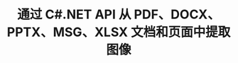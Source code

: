 ---
############################# Static ############################
layout: "auto-gen-gist"
draft: false
path: "zh/parser/net/extract/image/docx/"
otherformats: DOC DOT DOCM DOTX DOTM TXT ODT OTT RTF PDF XHTML MHTML MD XML EPUB FB2 CHM XLS XLT XLSX XLSM XLSB XLTX XLTM ODS CSV OTS XLA XLAM PPT PPTX  PPS POT PPSX PPTM POTX PPSM ODP OTP PST OST EML EMLX MSG ONE 

############################# Head ############################
head_title: "通过 .NET 从 Excel、Word、PDF 和其他文档或页面中提取图像"
head_description: "GroupDocs.Parser .NET API 使软件程序员能够从他们的 .NET 应用程序中的不同文档（例如 MS Excel、Word、PowerPoint、PDF 等）中提取图像。"

############################# Header ############################
title: "通过 C#.NET API 从 PDF、DOCX、PPTX、MSG、XLSX 文档和页面中提取图像"
description: "GroupDocs.Parser .NET API 允许程序员从 PDF、DOC、DOCX、PPT、PPTX、EML、MSG、XLS、XLSX、CSV、ODT、RTF 和 EPUB 文档或文档页面中提取图像。"

######################### Download Button #######################
button:
    enable: true

############################# About ############################
about:
    enable: true
    title: "如何通过 .NET 从文档或页面区域中提取图像？"
    content: |
       图像可用于以无法用文字表达的方式传递信息。 图像帮助我们抓住用户的注意力并轻松解释棘手的概念。 有时在阅读文档、期刊或从演示文稿中受益时，我们经常会发现一些迷人的图像并想下载它。 GroupDocs.Parser for .NET 是一个功能强大的 API，可帮助用户开发有用的应用程序，用于从不同类型的文档中提取图像并将其保存为 PNG、JPEG、WebP、GIF、BMP 和其他格式。 API 支持从一些最常用的文件格式中提取文本和图像，例如 PDF、电子邮件、电子书、Microsoft Office 格式：Word（DOC、DOCX）、PowerPoint（PPT、PPTX）、Excel（XLS） , XLSX), LibreOffice 格式等等。 该 API 还完全支持文档解析、提取纯文本和结构化文本、按关键字搜索文本、提取元数据或图像、容器以及附件等等。

############################# content ############################
steps:
    enable: true
    block:
    - title_left: "通过 C# 从 DOCX 文档中提取图像"
      content_left: |
       GroupDocs.Parser .NET API 使软件开发人员能够从 DOCX 文档中提取图像。 以下 C# .NET 代码示例演示了如何在 DOCX 文档中提取图像。 

      title_right: "如何通过 .NET 提取图像"
      content_right: |
        * 创建 [Parser](https://apireference.groupdocs.com/parser/net/groupdocs.parser/parser) 的实例
        * 检查是否支持图像提取 
        * 遍历文档中的图像
        * 调用 [getImages](https://apireference.groupdocs.com/parser/net/groupdocs.parser/parser/methods/getimages) 方法从整个文档中提取所有图像。
        * 打印所有图像

      gisthash: "6bc9e8fea228c9e1b99425b338bb0f00"
      gistfile: "images_extraction_form_documents.cs"

    - title_left: "通过 C# 从 DOCX 文档页面中提取图像"
      content_left: |
       GroupDocs.Parser .NET 允许软件开发人员从 DOCX 文档的页面中提取图像。 下面的 C# .NET 代码显示了如何在 DOCX 文档中实现图像提取。 

      title_right: "通过 .NET 提取文件图像"
      content_right: |
        * 创建 [Parser](https://apireference.groupdocs.com/parser/net/groupdocs.parser/parser) 的实例
        * 检查是否支持图像提取
        * 通过调用[GetDocumentInfo](https://apireference.groupdocs.com/parser/net/groupdocs.parser/parser/methods/getdocumentinfo) 获取文档信息
        * 检查文档是否存在页面
        * 遍历文档中的图像
        * 调用 [getImages(Int32)](https://apireference.groupdocs.com/parser/net/groupdocs.parser.parser/getimages/methods/2) 方法从整个文档中提取所有图像。
        * 迭代图像并打印图像
     
      gisthash: "2000d476c202a688677f57a2fbd7ceab"
      gistfile: "images_extraction_form_documents_page.cs"
      
    - title_left: "如何从 DOCX 文档页面区域提取图像"
      content_left: |
       GroupDocs.Parser .NET API 完全支持使用几行 .NET 代码从 DOCX 文档中提取图像。 以下 .NET 代码示例展示了如何从 DOCX 文档页面区域执行图像提取。

      title_right: "通过 .NET 从文件页面区域中提取图像"
      content_right: |
        * 创建 [Parser](https://apireference.groupdocs.com/parser/net/groupdocs.parser/parser) 的实例  
        * 自定义可用于图像提取的选项创建
        * 检查是否支持图像提取
        * 通过使用自定义选项调用 [getImages(options)](https://apireference.groupdocs.com/parser/net/groupdocs.parser.parser/getimages/methods/3) 方法从页面的左上角提取图像 .
        * 迭代图像并打印图像
     
      gisthash: "ea6c6b8fa613384f1e7f637dabcb7bca"
      gistfile: "extract_images_form_documents_page_area.cs"

    - title_left: "如何通过 C# .NET 提取图像并将其保存到文件"
      content_left: |
       GroupDocs.Parser .NET API 允许软件开发人员从文档中提取图像并将其保存到一个文件中，只需几行 .NET 代码。 以下示例演示如何从 DOCX 文档中提取图像并将图像内容保存到文件中。 

      title_right: "通过 .NET 将图像保存到文件"
      content_right: |
        * 创建 [Parser](https://apireference.groupdocs.com/parser/net/groupdocs.parser/parser) 的实例
        * 从文档中提取图像
        * 检查是否支持图像提取
        * 通过使用自定义选项调用 [getImages(options)](https://apireference.groupdocs.com/parser/net/groupdocs.parser.parser/getimages/methods/3) 方法从页面的左上角提取图像 .
        * 用于以 PNG 格式保存图像的选项创建
        * 迭代图像并将图像保存到PNG文件
     
      gisthash: "bc242d5ff4050564fa275858ffa7d34f"
      gistfile: "images_saving_to_files.cs"

    - title_left: "系统要求"
      content_left: |
        所有主要平台和操作系统都支持 GroupDocs.Parser for .NET。 如需完整的系统要求指南，请访问 [系统要求](hhttps://docs.groupdocs.com/parser/net/system-requirements/) 在执行以下代码之前，请确保您已安装以下先决条件 系统：
         * 操作系统：Microsoft Windows、Linux、MacOS
         * 开发环境：Visual Studio、Xamarin、MonoDevelop 等
         * 框架：.NET Framework、.NET Standard、.NET Core、Mono
         * 从 [NuGet](https://www.nuget.org/packages/GroupDocs.parser/) 获取最新版本的 GroupDocs.Assembly .NET API
        
      title_right: "为什么使用 GroupDocs.Parser"
      content_right: |
        * 从任何受支持的文档中提取纯文本支持
        * 通过用户定义的模板解析文档。
        * 完全支持结构化文本提取
        * 通过关键字和正则表达式进行文本搜索
        * 提取格式化文本、元数据、图像、容器和附件。
        * 提取一些支持的文档格式的目录。
        * 从 PDF 文档中解析表单数据。
        * 从文档中提取超链接

demos:
    enable: true


more_formats:
    enable: true


back_to_top:
    enable: true
---